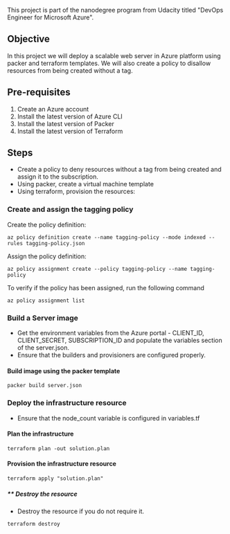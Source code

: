 This project is part of the nanodegree program from Udacity titled "DevOps Engineer for Microsoft Azure". 

## Objective 
In this project we will deploy a scalable web server in Azure platform using packer and terraform templates. We will also create a policy to disallow resources from being created without a tag.


## Pre-requisites
1. Create an Azure account
2. Install the latest version of Azure CLI
3. Install the latest version of Packer
4. Install the latest version of Terraform

## Steps
- Create a policy to deny resources without a tag from being created and assign it to the subscription.
- Using packer, create a virtual machine template
- Using terraform, provision the resources:

### Create and assign the tagging policy

Create the policy definition:
```
az policy definition create --name tagging-policy --mode indexed --rules tagging-policy.json
```
Assign the policy definition:
```
az policy assignment create --policy tagging-policy --name tagging-policy
```

To verify if the policy has been assigned, run the following command
```
az policy assignment list
```

### Build a Server image
- Get the environment variables from the Azure portal - CLIENT_ID, CLIENT_SECRET, SUBSCRIPTION_ID and populate the variables section of the server.json.
- Ensure that the builders and provisioners are configured properly.

#### Build image using the packer template
```
packer build server.json
```
### Deploy the infrastructure resource
- Ensure that the node_count variable is configured in variables.tf

#### Plan the infrastructure
```
terraform plan -out solution.plan
```
#### Provision the infrastructure resource
```
terraform apply "solution.plan"
```

##### ** Destroy the resource

- Destroy the resource if you do not require it.
```
terraform destroy
```


  
